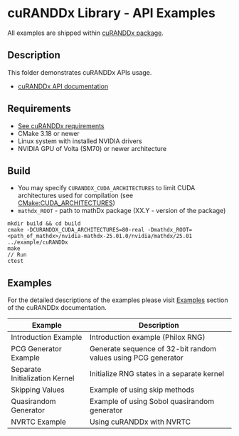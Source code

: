 # cuRANDDx Library - API Examples

All examples are shipped within [cuRANDDx package](https://developer.nvidia.com/curanddx-downloads).

## Description

This folder demonstrates cuRANDDx APIs usage.

* [cuRANDDx API documentation](https://docs.nvidia.com/cuda/curanddx/index.html)

## Requirements

* [See cuRANDDx requirements](https://docs.nvidia.com/cuda/curanddx/get_started/requirement.html)
* CMake 3.18 or newer
* Linux system with installed NVIDIA drivers
* NVIDIA GPU of Volta (SM70) or newer architecture

## Build

* You may specify `CURANDDX_CUDA_ARCHITECTURES` to limit CUDA architectures used for compilation (see [CMake:CUDA_ARCHITECTURES](https://cmake.org/cmake/help/latest/prop_tgt/CUDA_ARCHITECTURES.html#prop_tgt:CUDA_ARCHITECTURES))
* `mathdx_ROOT` - path to mathDx package (XX.Y - version of the package)

```
mkdir build && cd build
cmake -DCURANDDX_CUDA_ARCHITECTURES=80-real -Dmathdx_ROOT=<path_of_mathdx>/nvidia-mathdx-25.01.0/nvidia/mathdx/25.01 ../example/cuRANDDx
make
// Run
ctest
```

## Examples

For the detailed descriptions of the examples please visit [Examples](https://docs.nvidia.com/cuda/curanddx/index.html) section of the cuRANDDx documentation.

|            Example                |                                  Description                                                      |
|-----------------------------------|---------------------------------------------------------------------------------------------------|
| Introduction Example              | Introduction example (Philox RNG)                                                                 |
| PCG Generator Example             | Generate sequence of 32-bit random values using PCG generator                                     |
| Separate Initialization Kernel    | Initialize RNG states in a separate kernel                                                        |
| Skipping Values                   | Example of using skip methods                                                                     |
| Quasirandom Generator             | Example of using Sobol quasirandom generator                                                      |
| NVRTC Example                     | Using cuRANDDx with NVRTC                                                                         |
